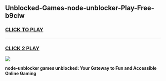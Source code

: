 
## Unblocked-Games-node-unblocker-Play-Free-b9ciw
<h3>
<a href="https://premium76.site?title=node-unblocker&ref=23A">CLICK TO PLAY</a></h3>
<hr>

<h3>
<a href="https://premium76.site?title=node-unblocker&ref=23A">CLICK 2 PLAY</a>
  
</h3>

<a href="https://premium76.site?title=node-unblocker&ref=23A"><img src="https://clearcache.store/games.png"></a>


**node-unblocker games unblocked: Your Gateway to Fun and Accessible Online Gaming**
